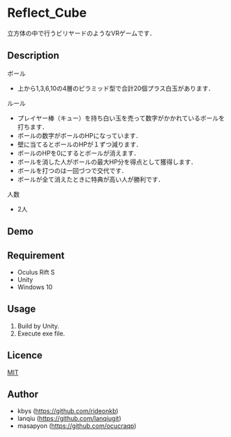 # Reflect_Cube
立方体の中で行うビリヤードのようなVRゲームです．

## Description
ボール
- 上から1,3,6,10の4層のピラミッド型で合計20個プラス白玉があります．

ルール
- プレイヤー棒（キュー）を持ち白い玉を売って数字がかかれているボールを打ちます．
- ボールの数字がボールのHPになっています．
- 壁に当てるとボールのHPが１ずつ減ります．
- ボールのHPを0にするとボールが消えます．
- ボールを消した人がボールの最大HP分を得点として獲得します．
- ボールを打つのは一回づつで交代です．
- ボールが全て消えたときに特典が高い人が勝利です．

人数
- 2人

## Demo


## Requirement
- Oculus Rift S
- Unity
- Windows 10

## Usage
1. Build by Unity.
1. Execute exe file.

## Licence

[MIT](https://github.com/tcnksm/tool/blob/master/LICENCE)

## Author
- kbys (https://github.com/rideonkb)
- lanqiu (https://github.com/lanqiugit)
- masapyon (https://github.com/ocucraqp)
